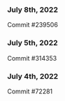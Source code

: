 ### July 8th, 2022

Commit #239506

### July 5th, 2022

Commit #314353


### July 4th, 2022

Commit #72281
